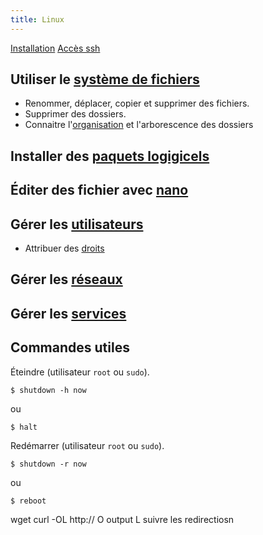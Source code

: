 ```yaml
---
title: Linux
---
```


[Installation](installation)
[Accès ssh](ssh)

## Utiliser le [système de fichiers](fs)
+ Renommer, déplacer, copier et supprimer des fichiers.
+ Supprimer des dossiers.
+ Connaitre l'[organisation](fs/organisation) et l'arborescence des dossiers

## Installer des [paquets logigicels](paquet)

## Éditer des fichier avec [nano](nano)

## Gérer les [utilisateurs](utilisateurs)
+ Attribuer des [droits](droits)

## Gérer les [réseaux](network)

## Gérer les [services](services)



## Commandes utiles

Éteindre (utilisateur `root` ou `sudo`).

```shell
$ shutdown -h now
```

ou

```shell
$ halt
```

Redémarrer (utilisateur `root` ou `sudo`).

```shell
$ shutdown -r now
```

ou

```shell
$ reboot
```

wget
curl -OL http://
O output
L suivre les redirectiosn
